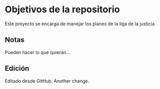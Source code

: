 # Objetivos de la repositorio

Este proyecto se encarga de manejar los planes de la liga de la justicia


## Notas
Pueden hacer lo que quieran...

## Edición
Editado desde GitHub.
Another change.
